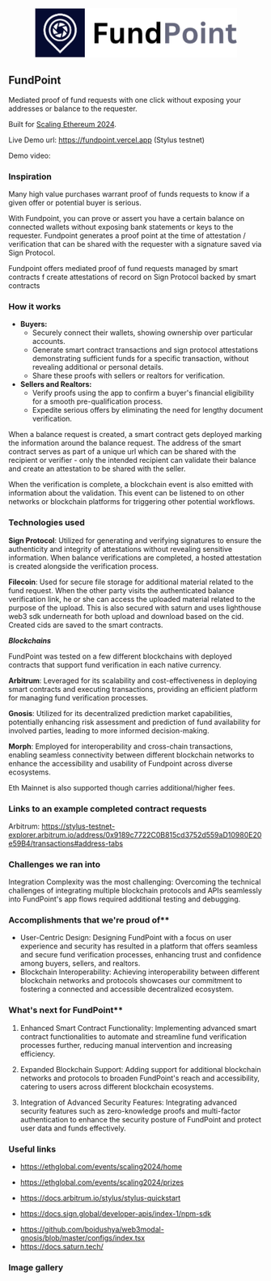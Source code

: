 <p align='center'>
    <img src='./public/logo.png' width=400 />
</p>

## FundPoint

Mediated proof of fund requests with one click without exposing your addresses or balance to the requester.

Built for <a href="https://ethglobal.com/events/scaling2024">Scaling Ethereum 2024</a>.

Live Demo url: https://fundpoint.vercel.app (Stylus testnet)

Demo video:

### Inspiration

Many high value purchases warrant proof of funds requests to know if a given offer or potential buyer is serious.

With Fundpoint, you can prove or assert you have a certain balance on connected wallets without exposing bank statements or keys to the requester. Fundpoint generates a proof point at the time of attestation / verification that can be shared with the requester with a signature saved via Sign Protocol.

Fundpoint offers mediated proof of fund requests managed by smart contracts f create attestations of record on Sign Protocol backed by smart contracts

### How it works

* **Buyers:**
    * Securely connect their wallets, showing ownership over particular accounts.
    * Generate smart contract transactions and sign protocol attestations demonstrating sufficient funds for a specific transaction, without revealing additional or personal details.
    * Share these proofs with sellers or realtors for verification.
* **Sellers and Realtors:**
    * Verify proofs using the app to confirm a buyer's financial eligibility for a smooth pre-qualification process.
    * Expedite serious offers by eliminating the need for lengthy document verification.


When a balance request is created, a smart contract gets deployed marking the information around the balance request. The address of the smart contract serves as part of a unique url which can be shared with the recipient or verifier - only the intended recipient can validate their balance and create an attestation to be shared with the seller.

When the verification is complete, a blockchain event is also emitted with information about the validation. This event can be listened to on other networks or blockchain platforms for triggering other potential workflows.


### Technologies used

**Sign Protocol**: Utilized for generating and verifying signatures to ensure the authenticity and integrity of attestations without revealing sensitive information. When balance verifications are completed, a hosted attestation is created alongside the verification process.

**Filecoin**: Used for secure file storage for additional material related to the fund request. When the other party visits the authenticated balance verification link, he or she can access the uploaded material related to the purpose of the upload. This is also secured with saturn and uses lighthouse web3 sdk underneath for both upload and download based on the cid. Created cids are saved to the smart contracts.

***Blockchains***

FundPoint was tested on a few different blockchains with deployed contracts that support fund verification in each native currency.

**Arbitrum**: Leveraged for its scalability and cost-effectiveness in deploying smart contracts and executing transactions, providing an efficient platform for managing fund verification processes.

**Gnosis**: Utilized for its decentralized prediction market capabilities, potentially enhancing risk assessment and prediction of fund availability for involved parties, leading to more informed decision-making.

**Morph**: Employed for interoperability and cross-chain transactions, enabling seamless connectivity between different blockchain networks to enhance the accessibility and usability of Fundpoint across diverse ecosystems.

Eth Mainnet is also supported though carries additional/higher fees.



### Links to an example completed contract requests

Arbitrum: https://stylus-testnet-explorer.arbitrum.io/address/0x9189c7722C0B815cd3752d559aD10980E20e59B4/transactions#address-tabs


### Challenges we ran into
Integration Complexity was the most challenging: Overcoming the technical challenges of integrating multiple blockchain protocols and APIs seamlessly into FundPoint's app flows required additional testing and debugging.


### Accomplishments that we're proud of**
* User-Centric Design: Designing FundPoint with a focus on user experience and security has resulted in a platform that offers seamless and secure fund verification processes, enhancing trust and confidence among buyers, sellers, and realtors.
* Blockchain Interoperability: Achieving interoperability between different blockchain networks and protocols showcases our commitment to fostering a connected and accessible decentralized ecosystem.

### What's next for FundPoint**

1. Enhanced Smart Contract Functionality: Implementing advanced smart contract functionalities to automate and streamline fund verification processes further, reducing manual intervention and increasing efficiency.

2. Expanded Blockchain Support: Adding support for additional blockchain networks and protocols to broaden FundPoint's reach and accessibility, catering to users across different blockchain ecosystems.

3. Integration of Advanced Security Features: Integrating advanced security features such as zero-knowledge proofs and multi-factor authentication to enhance the security posture of FundPoint and protect user data and funds effectively.



### Useful links
* https://ethglobal.com/events/scaling2024/home
* https://ethglobal.com/events/scaling2024/prizes

* https://docs.arbitrum.io/stylus/stylus-quickstart
* https://docs.sign.global/developer-apis/index-1/npm-sdk
<!-- https://www.youtube.com/watch?v=X2SIfaUWPI0&t=124s -->

* https://github.com/boidushya/web3modal-gnosis/blob/master/configs/index.tsx
* https://docs.saturn.tech/

### Image gallery
